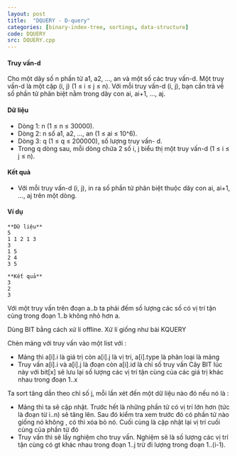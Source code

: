```yaml
---
layout: post
title:  "DQUERY - D-query"
categories: [binary-index-tree, sortings, data-structure]
code: DQUERY
src: DQUERY.cpp
---
```




  






#### Truy vấn-d

Cho một dãy số n phần tử a1, a2, ..., an và một số các truy vấn-d. Một truy vấn-d là một cặp (i, j) (1 ≤ i ≤ j ≤ n). Với mỗi truy vấn-d (i, j), bạn cần trả về số phần tử phân biệt nằm trong dãy con ai, ai+1, ..., aj.

#### Dữ liệu

*   Dòng 1: n (1 ≤ n ≤ 30000).
*   Dòng 2: n số a1, a2, ..., an (1 ≤ ai ≤ 10^6).
*   Dòng 3: q (1 ≤ q ≤ 200000), số lượng truy vấn- d.
*   Trong q dòng sau, mỗi dòng chứa 2 số i, j biểu thị một truy vấn-d (1 ≤ i ≤ j ≤ n).

#### Kết quả

*   Với mỗi truy vấn-d (i, j), in ra số phần tử phân biệt thuộc dãy con ai, ai+1, ..., aj trên một dòng.
    

#### Ví dụ

```
**Dữ liệu**
5
1 1 2 1 3
3
1 5
2 4
3 5

**Kết quả**
3
2
3 

```

<!--more-->



Với một truy vấn trên đoạn a..b ta phải đếm số lượng các số có vị trí tận cùng trong đoạn 1..b không nhỏ hơn a.

Dùng BIT bằng cách xử lí offline. Xử lí giống như bài KQUERY 

Chèn mảng với truy vấn vào một list với :
+ Mảng thì a[i].i là giá trị còn a[i].j là vị trí, a[i].type là phân loại là mảng
+ Truy vấn a[i].i và a[i].j là đoạn còn a[i].id là chỉ số truy vấn Cây BIT lúc này với bit[x] sẽ lưu lại số lượng các vị trí tận cùng của các giá trị khác nhau trong đoạn 1..x


Ta sort tăng dần theo chỉ số j, mỗi lần xét đến một dữ liệu nào đó nếu nó là :
+ Mảng thì ta sẽ cập nhật. Trước hết là những phần tử có vị trí lớn hơn (tức là đoạn từ i..n) sẽ tăng lên. Sau đó kiểm tra xem trước đó có phần tử nào giống nó không , có thì xóa bỏ nó. Cuối cùng là cập nhật lại vị trí cuối cùng của phần tử đó
+ Truy vấn thì sẽ lấy nghiệm cho truy vấn. Nghiệm sẽ là số lượng các vị trí tận cùng có gt khác nhau trong đoạn 1..j trừ đi lượng trong đoạn 1..(i-1).
